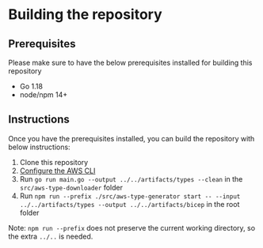 # Building the repository

## Prerequisites

Please make sure to have the below prerequisites installed for building this repository
- Go 1.18
- node/npm 14+

## Instructions

Once you have the prerequisites installed, you can build the repository with below instructions:

1. Clone this repository
2. [Configure the AWS CLI](https://docs.aws.amazon.com/cli/latest/userguide/cli-chap-configure.html)
3. Run `go run main.go --output ../../artifacts/types --clean` in the `src/aws-type-downloader` folder
4. Run `npm run --prefix ./src/aws-type-generator start -- --input ../../artifacts/types --output ../../artifacts/bicep` in the root folder

Note: `npm run --prefix` does not preserve the current working directory, so the extra `../..` is needed.